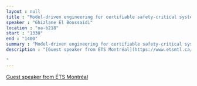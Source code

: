 ```yaml
---
layout : null
title : "Model-driven engineering for certifiable safety-critical systems"
speaker : "Ghizlane El Boussaidi"
location : "na-b218"
start : "1330"
end : "1400"
summary : "Model-driven engineering for certifiable safety-critical systems"
description : "[Guest speaker from ÉTS Montréal](https://www.etsmtl.ca/recherche/professeurs-chercheurs/gelboussaidi/)

"
---
```

[Guest speaker from ÉTS Montréal](https://www.etsmtl.ca/recherche/professeurs-chercheurs/gelboussaidi/)

